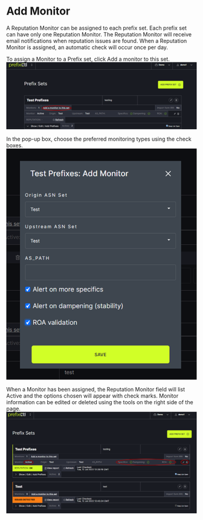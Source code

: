 # Add Monitor

A Reputation Monitor can be assigned to each prefix set. Each prefix set can have only one Reputation Monitor. The Reputation Monitor will receive email notifications when reputation issues are found. When a Reputation Monitor is assigned, an automatic check will occur once per day.


To assign a Monitor to a Prefix set, click Add a monitor to this set.
   ![](img/addmonitor.png)


In the pop-up box, choose the preferred monitoring types using the check boxes.
   ![](img/monitorpop.png)


When a Monitor has been assigned, the Reputation Monitor field will list Active and the options chosen will appear with check marks. Monitor information can be edited or deleted using the tools on the right side of the page.
   ![](img/monitorchosen.png)
